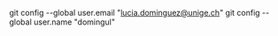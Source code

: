   git config --global user.email "lucia.dominguez@unige.ch"
  git config --global user.name "domingul"